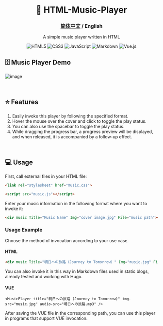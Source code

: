 <div align="center">

# 🎵 HTML-Music-Player 
###  <a href="https://github.com/AHCorn/HTML-MusicPlayer">简体中文</a> / English  

A simple music player written in HTML

![HTML5](https://img.shields.io/badge/html5-%23E34F26.svg?style=for-the-badge&logo=html5&logoColor=white) ![CSS3](https://img.shields.io/badge/css3-%231572B6.svg?style=for-the-badge&logo=css3&logoColor=white) ![JavaScript](https://img.shields.io/badge/javascript-%23323330.svg?style=for-the-badge&logo=javascript&logoColor=%23F7DF1E) ![Markdown](https://img.shields.io/badge/markdown-%23000000.svg?style=for-the-badge&logo=markdown&logoColor=white) ![Vue.js](https://img.shields.io/badge/vue.js-%2335495e.svg?style=for-the-badge&logo=vuedotjs&logoColor=%234FC08D)

</div>

## 🗄 Music Player Demo

![image](https://github.com/AHCorn/HTML-MusicPlayer/assets/42889600/c4201d5b-53fb-4215-8b85-f9ebc98deada)

<br>

## ⭐ Features
1. Easily invoke this player by following the specified format.
2. Hover the mouse over the cover and click to toggle the play status.
3. You can also use the spacebar to toggle the play status.
4. While dragging the progress bar, a progress preview will be displayed, and when released, it is accompanied by a follow-up effect.
<br>

## 💻 Usage
First, call external files in your HTML file:
```html
<link rel="stylesheet" href="music.css">
```

```html
<script src="music.js"></script>
```

Enter your music information in the following format where you want to invoke it:

```html
<div music Title="Music Name" Img="cover image.jpg" File="music path"></div>
```

### Usage Example
Choose the method of invocation according to your use case.
#### HTML
```html
<div music Title="明日への旅路（Journey to Tomorrow）" Img="music.jpg" File="明日への旅路.mp3"></div>
```
You can also invoke it in this way in Markdown files used in static blogs, already tested and working with Hugo.
#### VUE
```vue
<MusicPlayer title="明日への旅路 (Journey to Tomorrow)" img-src="music.jpg" audio-src="明日への旅路.mp3" />
```
After saving the VUE file in the corresponding path, you can use this player in programs that support VUE invocation.


